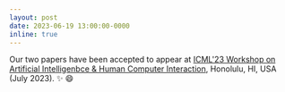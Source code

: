 ```yaml
---
layout: post
date: 2023-06-19 13:00:00-0000
inline: true
---
```


Our two papers have been accepted to appear at
<a href="https://sites.google.com/view/aihci/">ICML'23 Workshop on Artificial Intelligenbce & Human Computer Interaction</a>, Honolulu, HI, USA (July 2023). :sparkles: :smile:
